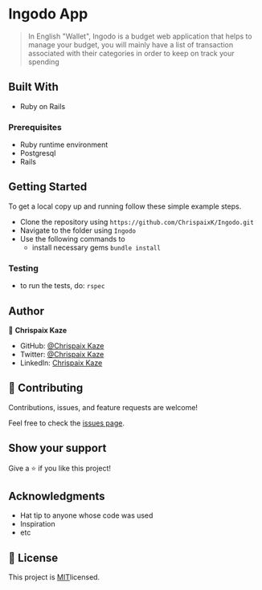# Ingodo App

> In English "Wallet", Ingodo is a budget web application that helps to manage your budget, you will mainly have a list of transaction associated with their categories in order to keep on track your spending

## Built With

- Ruby on Rails

### Prerequisites

- Ruby runtime environment
- Postgresql
- Rails

## Getting Started

To get a local copy up and running follow these simple example steps.

- Clone the repository using `https://github.com/ChrispaixK/Ingodo.git`
- Navigate to the folder using `Ingodo`
- Use the following commands to
    - install necessary gems `bundle install`
    
### Testing

- to run the tests, do: `rspec`

## Author

👤 **Chrispaix Kaze**

- GitHub: [@Chrispaix Kaze](https://github.com/ChrispaixK)
- Twitter: [@Chrispaix Kaze](https://twitter.com/ChrispaixK)
- LinkedIn: [Chrispaix Kaze](https://www.linkedin.com/in/chrispaix-kaze-70445a175/)
## 🤝 Contributing

Contributions, issues, and feature requests are welcome!

Feel free to check the [issues page](../../issues/).

## Show your support

Give a ⭐️ if you like this project!

## Acknowledgments

- Hat tip to anyone whose code was used
- Inspiration
- etc

## 📝 License

This project is [MIT]()licensed.